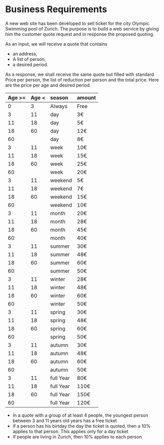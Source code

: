 # Business Requirements

A new web site has been developed to sell ticket for the city Olympic Swimming pool of Zurich. The purpose is to build a web service by giving him the customer quote request and in response the proposed quoting.

As an input, we will receive a quote that contains

* an address,
* A list of person,
* a desired period.

As a response, we shall receive the same quote but filled with standard Price per person, the list of reduction per person and the total price. Here are the price per age and desired period.

| Age &gt;= | Age &lt; | season | amount |
| :--- | :--- | :--- | :--- |
| 0 | 3 | Always | Free |
| 3 | 11 | day | 3€ |
| 11 | 18 | day | 5€ |
| 18 | 60 | day | 12€ |
| 60 |  | day | 8€ |
| 3 | 11 | week | 10€ |
| 11 | 18 | week | 15€ |
| 18 | 60 | week | 25€ |
| 60 |  | week | 20€ |
| 3 | 11 | weekend | 5€ |
| 11 | 18 | weekend | 7€ |
| 18 | 60 | weekend | 15€ |
| 60 |  | weekend | 10€ |
| 3 | 11 | month | 20€ |
| 11 | 18 | month | 28€ |
| 18 | 60 | month | 45€ |
| 60 |  | month | 40€ |
| 3 | 11 | summer | 30€ |
| 11 | 18 | summer | 48€ |
| 18 | 60 | summer | 60€ |
| 60 |  | summer | 50€ |
| 3 | 11 | winter | 28€ |
| 11 | 18 | winter | 48€ |
| 18 | 60 | winter | 60€ |
| 60 |  | winter | 50€ |
| 3 | 11 | spring | 30€ |
| 11 | 18 | spring | 48€ |
| 18 | 60 | spring | 60€ |
| 60 |  | spring | 50€ |
| 3 | 11 | autumn | 30€ |
| 11 | 18 | autumn | 48€ |
| 18 | 60 | autumn | 60€ |
| 60 |  | autumn | 50€ |
| 3 | 11 | full Year | 80€ |
| 11 | 18 | full Year | 110€ |
| 18 | 60 | full Year | 150€ |
| 60 |  | full Year | 120€ |

* In a quote with a group of at least 4 people, the youngest person between 3 and 11 years old years has a free ticket
* if a person has his birtday the day the ticket is quoted, then a 10% applies to that person. This applies only for a day ticket
* If people are living in Zurich, then 10% applies to each person


